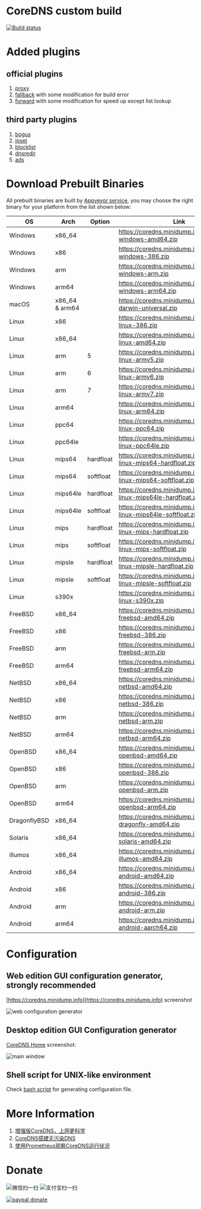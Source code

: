 # CoreDNS custom build

[![Build status](https://ci.appveyor.com/api/projects/status/e2y1n3k3wwiei0bs?svg=true)](https://ci.appveyor.com/project/missdeer/coredns-custom-build)

# Added plugins

## official plugins

1. [proxy](https://github.com/missdeer/proxy) 
2. [fallback](https://github.com/missdeer/fallback) with some modification for build error
3. [forward](https://github.com/coredns/coredns/tree/master/plugin/forward) with some modification for speed up except list lookup

## third party plugins

1. [bogus](https://github.com/missdeer/bogus)
2. [ipset](https://github.com/missdeer/ipset)
3. [blocklist](https://github.com/relekang/coredns-blocklist)
4. [dnsredir](https://github.com/leiless/dnsredir)
5. [ads](https://github.com/c-mueller/ads) 

# Download Prebuilt Binaries

All prebuilt binaries are built by [Appveyor service](https://ci.appveyor.com/project/missdeer/coredns-custom-build), you may choose the right binary for your platform from the list shown below:

| OS           | Arch    | Option     | Link                                                                |
|--------------|---------|--------    |---------------------------------------------------------------------|
| Windows      | x86_64  |            | https://coredns.minidump.info/dl/coredns-windows-amd64.zip             |
| Windows      | x86     |            | https://coredns.minidump.info/dl/coredns-windows-386.zip               |
| Windows      | arm     |            | https://coredns.minidump.info/dl/coredns-windows-arm.zip               |
| Windows      | arm64   |            | https://coredns.minidump.info/dl/coredns-windows-arm64.zip             |
| macOS        | x86_64 & arm64  |            | https://coredns.minidump.info/dl/coredns-darwin-universal.zip              |
| Linux        | x86     |            | https://coredns.minidump.info/dl/coredns-linux-386.zip                 |
| Linux        | x86_64  |            | https://coredns.minidump.info/dl/coredns-linux-amd64.zip               |
| Linux        | arm     |  5         | https://coredns.minidump.info/dl/coredns-linux-armv5.zip               |
| Linux        | arm     |  6         | https://coredns.minidump.info/dl/coredns-linux-armv6.zip               |
| Linux        | arm     |  7         | https://coredns.minidump.info/dl/coredns-linux-armv7.zip               |
| Linux        | arm64   |            | https://coredns.minidump.info/dl/coredns-linux-arm64.zip               |
| Linux        | ppc64   |            | https://coredns.minidump.info/dl/coredns-linux-ppc64.zip               |
| Linux        | ppc64le |            | https://coredns.minidump.info/dl/coredns-linux-ppc64le.zip             |
| Linux        | mips64  |  hardfloat | https://coredns.minidump.info/dl/coredns-linux-mips64-hardfloat.zip    |
| Linux        | mips64  |  softfloat | https://coredns.minidump.info/dl/coredns-linux-mips64-softfloat.zip    |
| Linux        | mips64le|  hardfloat | https://coredns.minidump.info/dl/coredns-linux-mips64le-hardfloat.zip  |
| Linux        | mips64le|  softfloat | https://coredns.minidump.info/dl/coredns-linux-mips64le-softfloat.zip  |
| Linux        | mips    |  hardfloat | https://coredns.minidump.info/dl/coredns-linux-mips-hardfloat.zip      |
| Linux        | mips    |  softfloat | https://coredns.minidump.info/dl/coredns-linux-mips-softfloat.zip      |
| Linux        | mipsle  |  hardfloat | https://coredns.minidump.info/dl/coredns-linux-mipsle-hardfloat.zip    |
| Linux        | mipsle  |  softfloat | https://coredns.minidump.info/dl/coredns-linux-mipsle-softfloat.zip    |
| Linux        | s390x   |            | https://coredns.minidump.info/dl/coredns-linux-s390x.zip               |
| FreeBSD      | x86_64  |            | https://coredns.minidump.info/dl/coredns-freebsd-amd64.zip             |
| FreeBSD      | x86     |            | https://coredns.minidump.info/dl/coredns-freebsd-386.zip               |
| FreeBSD      | arm     |            | https://coredns.minidump.info/dl/coredns-freebsd-arm.zip               |
| FreeBSD      | arm64   |            | https://coredns.minidump.info/dl/coredns-freebsd-arm64.zip             |
| NetBSD       | x86_64  |            | https://coredns.minidump.info/dl/coredns-netbsd-amd64.zip              |
| NetBSD       | x86     |            | https://coredns.minidump.info/dl/coredns-netbsd-386.zip                |
| NetBSD       | arm     |            | https://coredns.minidump.info/dl/coredns-netbsd-arm.zip                |
| NetBSD       | arm64   |            | https://coredns.minidump.info/dl/coredns-netbsd-arm64.zip              |
| OpenBSD      | x86_64  |            | https://coredns.minidump.info/dl/coredns-openbsd-amd64.zip             |
| OpenBSD      | x86     |            | https://coredns.minidump.info/dl/coredns-openbsd-386.zip               |
| OpenBSD      | arm     |            | https://coredns.minidump.info/dl/coredns-openbsd-arm.zip               |
| OpenBSD      | arm64   |            | https://coredns.minidump.info/dl/coredns-openbsd-arm64.zip             |
| DragonflyBSD | x86_64  |            | https://coredns.minidump.info/dl/coredns-dragonfly-amd64.zip           |
| Solaris      | x86_64  |            | https://coredns.minidump.info/dl/coredns-solaris-amd64.zip             |
| illumos      | x86_64  |            | https://coredns.minidump.info/dl/coredns-illumos-amd64.zip             |
| Android      | x86_64  |            | https://coredns.minidump.info/dl/coredns-android-amd64.zip             |
| Android      | x86     |            | https://coredns.minidump.info/dl/coredns-android-386.zip               |
| Android      | arm     |            | https://coredns.minidump.info/dl/coredns-android-arm.zip               |
| Android      | arm64   |            | https://coredns.minidump.info/dl/coredns-android-aarch64.zip           |


# Configuration

## Web edition GUI configuration generator, strongly recommended

[https://coredns.minidump.info](https://coredns.minidump.info) screenshot

![web configuration generator](https://raw.githubusercontent.com/missdeer/coredns_custom_build/master/screenshots/web-configuration-generator.png)

## Desktop edition GUI Configuration generator

[CoreDNS Home](https://github.com/missdeer/corednshome)  screenshot:

![main window](https://raw.githubusercontent.com/missdeer/corednshome/master/screenshots/mainwindow.png)

## Shell script for UNIX-like environment

Check [bash script](https://gist.github.com/missdeer/5c7c82b5b67f8afb41cfd43d51b82c2d) for generating configuration file. 

# More Information

1. [增强版CoreDNS，上网更科学](https://blog.minidump.info/2019/12/enhanced-coredns/)
2. [CoreDNS搭建无污染DNS](https://blog.minidump.info/2019/07/coredns-no-dns-poisoning/)
3. [使用Prometheus观察CoreDNS运行状况](https://blog.minidump.info/2020/03/prometheus-for-coredns/)

# Donate

![微信扫一扫](https://raw.githubusercontent.com/missdeer/corednshome/master/src/res/wepay.jpg)  ![支付宝扫一扫](https://raw.githubusercontent.com/missdeer/corednshome/master/src/res/alipay.jpg)

[![paypal donate](https://raw.githubusercontent.com/missdeer/corednshome/master/paypal-donate.png)](https://www.paypal.me/dfordsoft/)
